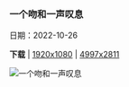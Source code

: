 ### 一个吻和一声叹息

日期：2022-10-26

**下载**  |  [1920x1080](https://cn.bing.com/th?id=OHR.BridgeofSighs_ZH-CN5414607871_1920x1080.jpg)  |  [4997x2811](https://cn.bing.com/th?id=OHR.BridgeofSighs_ZH-CN5414607871_UHD.jpg)

![一个吻和一声叹息](https://cn.bing.com/th?id=OHR.BridgeofSighs_ZH-CN5414607871_1920x1080.jpg "意大利威尼斯的叹息桥 (© Doug Pearson/Alamy)")

